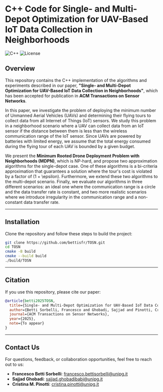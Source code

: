 # C++ Code for Single- and Multi-Depot Optimization for UAV-Based IoT Data Collection in Neighborhoods

![C++](https://img.shields.io/badge/-C++-blue?logo=cplusplus)
![License](https://img.shields.io/badge/license-MIT-green)

## Overview

This repository contains the C++ implementation of the algorithms and experiments described in our paper, **"Single- and Multi-Depot Optimization for UAV-Based IoT Data Collection in Neighborhoods"**, which has been accepted for publication in **ACM Transactions on Sensor Networks**.

In this paper, we investigate the problem of deploying the minimum number of Unmanned Aerial Vehicles (UAVs) and determining their flying tours to collect data from all Internet of Things (IoT) sensors. We study this problem in a neighborhood scenario where a UAV can collect data from an IoT sensor if the distance between them is less than the wireless communication range of the IoT sensor. Since UAVs are powered by batteries with limited energy, we assume that the total energy consumed during the flying tour of each UAV is bounded by a given budget.

We present the **Minimum Rooted Drone Deployment Problem with Neighborhoods (MDPN)**, which is NP-hard, and propose two approximation algorithms for the single-depot case. One of these algorithms is a bi-criteria approximation that guarantees a solution where the tour's cost is violated by a factor of \(1 + \epsilon\). Furthermore, we extend these two algorithms to the multi-depot scenario. Finally, we evaluate our algorithms in three different scenarios: an ideal one where the communication range is a circle and the data transfer rate is constant, and two more realistic scenarios where we introduce irregularity in the communication range and a non-constant data transfer rate.

---

## Installation

Clone the repository and follow these steps to build the project:

```bash
git clone https://github.com/bettisfr/TOSN.git
cd TOSN
cmake -B build
cmake --build build
./build/TOSN
```

---

## Citation

If you use this repository, please cite our paper:

```bibtex
@article{betti2025TOSN,
  title={Single- and Multi-Depot Optimization for UAV-Based IoT Data Collection in Neighborhoods},
  author={Betti Sorbelli, Francesco and Ghobadi, Sajjad and Pinotti, Cristina M.},
  journal={ACM Transactions on Sensor Networks},
  year={2025},
  note={To appear}
}
```

---

## Contact Us

For questions, feedback, or collaboration opportunities, feel free to reach out to us:

- **Francesco Betti Sorbelli**: [francesco.bettisorbelli@unipg.it](mailto:francesco.bettisorbelli@unipg.it)
- **Sajjad Ghobadi**: [sajjad.ghobadibabi@unipg.it](mailto:sajjad.ghobadibabi@unipg.it)
- **Cristina M. Pinotti**: [cristina.pinotti@unipg.it](mailto:cristina.pinotti@unipg.it)
